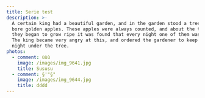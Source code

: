 ```yaml
---
title: Serie test
description: >-
  A certain king had a beautiful garden, and in the garden stood a tree which
  bore golden apples. These apples were always counted, and about the time when
  they began to grow ripe it was found that every night one of them was gone.
  The king became very angry at this, and ordered the gardener to keep watch all
  night under the tree.
photos:
  - comment: ùùù
    image: /images/img_9641.jpg
    title: Sususu
  - comment: §'"§"
    image: /images/img_9644.jpg
    title: dddd
---
```


